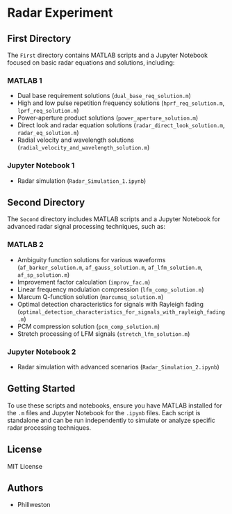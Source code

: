 # Radar Experiment

## First Directory

The `First` directory contains MATLAB scripts and a Jupyter Notebook focused on basic radar equations and solutions, including:

### MATLAB 1

- Dual base requirement solutions (`dual_base_req_solution.m`)
- High and low pulse repetition frequency solutions (`hprf_req_solution.m`, `lprf_req_solution.m`)
- Power-aperture product solutions (`power_aperture_solution.m`)
- Direct look and radar equation solutions (`radar_direct_look_solution.m`, `radar_eq_solution.m`)
- Radial velocity and wavelength solutions (`radial_velocity_and_wavelength_solution.m`)

### Jupyter Notebook 1

- Radar simulation (`Radar_Simulation_1.ipynb`)

## Second Directory

The `Second` directory includes MATLAB scripts and a Jupyter Notebook for advanced radar signal processing techniques, such as:

### MATLAB 2

- Ambiguity function solutions for various waveforms (`af_barker_solution.m`, `af_gauss_solution.m`, `af_lfm_solution.m`, `af_sp_solution.m`)
- Improvement factor calculation (`improv_fac.m`)
- Linear frequency modulation compression (`lfm_comp_solution.m`)
- Marcum Q-function solution (`marcumsq_solution.m`)
- Optimal detection characteristics for signals with Rayleigh fading (`optimal_detection_characteristics_for_signals_with_rayleigh_fading.m`)
- PCM compression solution (`pcm_comp_solution.m`)
- Stretch processing of LFM signals (`stretch_lfm_solution.m`)

### Jupyter Notebook 2

- Radar simulation with advanced scenarios (`Radar_Simulation_2.ipynb`)

## Getting Started

To use these scripts and notebooks, ensure you have MATLAB installed for the `.m` files and Jupyter Notebook for the `.ipynb` files. Each script is standalone and can be run independently to simulate or analyze specific radar processing techniques.

## License

MIT License

## Authors

- Phillweston
